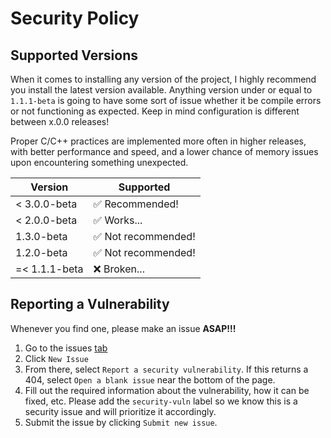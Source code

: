 # Security Policy

## Supported Versions

When it comes to installing any version of the project, I highly recommend you install the latest version available. Anything version under or equal to `1.1.1-beta` is going to have some sort of issue whether it be compile errors or not functioning as expected. Keep in mind configuration is different between x.0.0 releases!

Proper C/C++ practices are implemented more often in higher releases, with better performance and speed, and a lower chance of memory issues upon encountering something unexpected.

| Version | Supported          |
| ------- | ------------------ |
| < 3.0.0-beta   | :white_check_mark: Recommended! |
| < 2.0.0-beta   | :white_check_mark: Works... |
| 1.3.0-beta   | :white_check_mark: Not recommended! |
| 1.2.0-beta   | :white_check_mark: Not recommended!              |
| =< 1.1.1-beta   | :x: Broken...               |

## Reporting a Vulnerability

Whenever you find one, please make an issue **ASAP!!!**

1. Go to the issues [tab](https://github.com/Pwnagotchi-Unofficial/minigotchi/issues)
2. Click `New Issue`
3. From there, select `Report a security vulnerability`. If this returns a 404, select `Open a blank issue` near the bottom of the page.
4. Fill out the required information about the vulnerability, how it can be fixed, etc. Please add the `security-vuln` label so we know this is a security issue and will prioritize it accordingly.
5. Submit the issue by clicking `Submit new issue`.  

